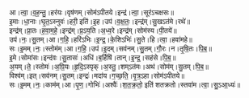 

  
आ।त्वा॒।व॒ह॒न्तु॒।हर॑यः।वृष॑णम्।सोम॑ऽपीतये।इन्द्र॑।त्वा॒।सूर॑ऽचक्षसः॥  
इ॒माः।धा॒नाः।घृ॒त॒ऽस्नुवः॑।हरी॒ इति॑।इ॒ह।उप॑।व॒क्ष॒तः॒।इन्द्र॑म्।सु॒खऽत॑मे।रथे॑॥  
इन्द्र॑म्।प्रा॒तः।ह॒वा॒म॒हे॒।इन्द्र॑म्।प्र॒ऽय॒ति।अ॒ध्व॒रे।इन्द्र॑म्।सोम॑स्य।पी॒तये॑॥  
उप॑।नः॒।सु॒तम्।आ।ग॒हि॒।हरि॑ऽभिः।इ॒न्द्र॒।के॒शिऽभिः॑।सु॒ते।हि।त्वा॒।हवा॑महे॥  
सः।इ॒मम्।नः॒।स्तोम॑म्।आ।ग॒हि॒।उप॑।इ॒दम्।सव॑नम्।सु॒तम्।गौ॒रः।न।तृ॒षि॒तः।पि॒ब॒॥  
इ॒मे।सोमा॑सः।इन्द॑वः।सु॒तासः॑।अधि॑।ब॒र्हिषि॑।तान्।इ॒न्द्र॒।सह॑से।पि॒ब॒॥  
अ॒यम्।ते॒।स्तोमः॑।अ॒ग्रि॒यः।हृ॒दि॒ऽस्पृक्।अ॒स्तु॒।शम्ऽत॑मः।अथ॑।सोम॑म्।सु॒तम्।पि॒ब॒॥  
विश्व॑म्।इत्।सव॑नम्।सु॒तम्।इन्द्रः॑।मदा॑य।ग॒च्छ॒ति॒।वृ॒त्र॒ऽहा।सोम॑ऽपीतये॥  
सः।इ॒मम्।नः॒।काम॑म्।आ।पृ॒ण॒।गोभिः॑।अश्वैः॑।श॒त॒क्र॒तो॒ इति॑ शतक्रतो।स्तवा॑म।त्वा॒।सु॒ऽआ॒ध्यः॑॥  
